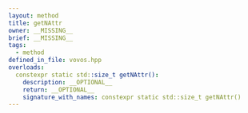```yaml
---
layout: method
title: getNAttr
owner: __MISSING__
brief: __MISSING__
tags:
  - method
defined_in_file: vovos.hpp
overloads:
  constexpr static std::size_t getNAttr():
    description: __OPTIONAL__
    return: __OPTIONAL__
    signature_with_names: constexpr static std::size_t getNAttr()
---
```


